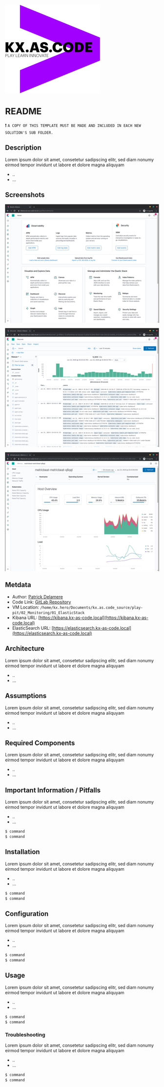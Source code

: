 !["kx.as.code_logo"](../../../kxascode_logo_black_small.png "kx.as.code_logo")

# README
:exclamation: `A COPY OF THIS TEMPLATE MUST BE MADE AND INCLUDED IN EACH NEW SOLUTION'S SUB FOLDER.`

## Description
Lorem ipsum dolor sit amet, consetetur sadipscing elitr, sed diam nonumy eirmod tempor invidunt ut labore et dolore magna aliquyam
- ..
- ...

## Screenshots

!["screenshot"](screenshot-kibana1.png "screenshot")


!["screenshot"](screenshot-kibana2.png "screenshot")


!["screenshot"](screenshot-kibana3.png "screenshot")


## Metdata

- Author: [Patrick Delamere](mailto:patrick.g.delamere@accenture.com)
- Code Link: [GitLab Repository](https://dev.ares.accenture.com/gitlab/kx.as.code/kx.as.code/-/tree/master/play-pit/02_Monitoring/01_ElasticStack)
- VM Location: `/home/kx.hero/Documents/kx.as.code_source/play-pit/02_Monitoring/01_ElasticStack`
- Kibana URL: [https://kibana.kx-as-code.local](https://kibana.kx-as-code.local)
- ElasticSearch URL: [https://elasticsearch.kx-as-code.local](https://elasticsearch.kx-as-code.local)

## Architecture
Lorem ipsum dolor sit amet, consetetur sadipscing elitr, sed diam nonumy eirmod tempor invidunt ut labore et dolore magna aliquyam
- ..
- ...


## Assumptions
Lorem ipsum dolor sit amet, consetetur sadipscing elitr, sed diam nonumy eirmod tempor invidunt ut labore et dolore magna aliquyam
- ..
- ...


## Required Components
Lorem ipsum dolor sit amet, consetetur sadipscing elitr, sed diam nonumy eirmod tempor invidunt ut labore et dolore magna aliquyam
- ..
- ...


## Important Information / Pitfalls
Lorem ipsum dolor sit amet, consetetur sadipscing elitr, sed diam nonumy eirmod tempor invidunt ut labore et dolore magna aliquyam
- ..
- ...
```bash
$ command
$ command
```

## Installation
Lorem ipsum dolor sit amet, consetetur sadipscing elitr, sed diam nonumy eirmod tempor invidunt ut labore et dolore magna aliquyam
- ..
- ...
```bash
$ command
$ command
```

## Configuration
Lorem ipsum dolor sit amet, consetetur sadipscing elitr, sed diam nonumy eirmod tempor invidunt ut labore et dolore magna aliquyam
- ..
- ...
```bash
$ command
$ command
```


## Usage

Lorem ipsum dolor sit amet, consetetur sadipscing elitr, sed diam nonumy eirmod tempor invidunt ut labore et dolore magna aliquyam
- ..
- ...
```bash
$ command
$ command
```

### Troubleshooting
Lorem ipsum dolor sit amet, consetetur sadipscing elitr, sed diam nonumy eirmod tempor invidunt ut labore et dolore magna aliquyam
- ..
- ...
```bash
$ command
$ command
```
